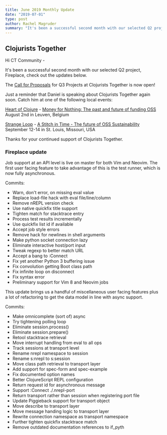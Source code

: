 ```yaml
---
title: June 2019 Monthly Update
date: "2019-07-01"
type: post
author: Rachel Magruder
summary: "It's been a successful second month with our selected Q2 project, Fireplace, check out the updates below. The Call for Proposals for Q3 Projects at Clojurists Together is now open!"
---
```


## Clojurists Together

Hi CT Community -

It's been a successful second month with our selected Q2 project, Fireplace, check out the updates below.

The [Call for Proposals](https://www.clojuriststogether.org/open-source/) for Q3 Projects at Clojurists Together is now open!

Just a reminder that Daniel is speaking about Clojurists Together again soon. Catch him at one of the following local events:

[Heart of Clojure](https://heartofclojure.eu/) - [Money for Nothing: The past and future of funding OSS](https://heartofclojure.eu/program#daniel-compton)
<br /> August 2nd in Leuven, Belgium

[Strange Loop](https://thestrangeloop.com) - [A Stitch in Time - The future of OSS Sustainability](https://thestrangeloop.com/2019/a-stitch-in-time---the-future-of-oss-sustainability.html)
<br /> September 12-14 in St. Louis, Missouri, USA

Thanks for your continued support of Clojurists Together.

### Fireplace update

Job support at an API level is live on master for both Vim and Neovim.
The first user facing feature to take advantage of this is the test
runner, which is now fully asynchronous.

Commits:

* Warn, don't error, on missing eval value
* Replace load-file hack with eval file/line/column
* Remove nREPL version check
* Use native quickfix title support
* Tighten match for stacktrace entry
* Process test results incrementally
* Use quickfix list id if available
* Accept job style errors
* Remove hack for newlines in shell arguments
* Make python socket connection lazy
* Eliminate interactive host/port input
* Tweak regexp to better match URL
* Accept a bang to :Connect
* Fix yet another Python 3 buffering issue
* Fix convolution getting Boot class path
* Fix infinite loop on disconnect
* Fix syntax error
* Preliminary support for Vim 8 and Neovim jobs

This update brings us a handful of miscellaneous user facing features
plus a lot of refactoring to get the data model in line with async
support.

Commits:

* Make omnicomplete (sort of) async
* Try tightening polling loop
* Eliminate session.process()
* Eliminate session.prepare()
* Retool stacktrace retrieval
* Move interrupt handling from eval to all ops
* Track sessions at transport level
* Rename nrepl namespace to session
* Rename s:nrepl to s:session
* Move class path retrieval to transport layer
* Add support for spec-form and spec-example
* Fix documented option names
* Better ClojureScript REPL configuration
* Return request id for asynchronous message
* Support :Connect ./.nrepl-port
* Return transport rather than session when registering port file
* Update Piggieback support for transport object
* Move describe to transport layer
* Move message handing logic to transport layer
* Rewrite connection namespace as transport namespace
* Further tighten quickfix stacktrace match
* Remove outdated documentation references to if_pyth

